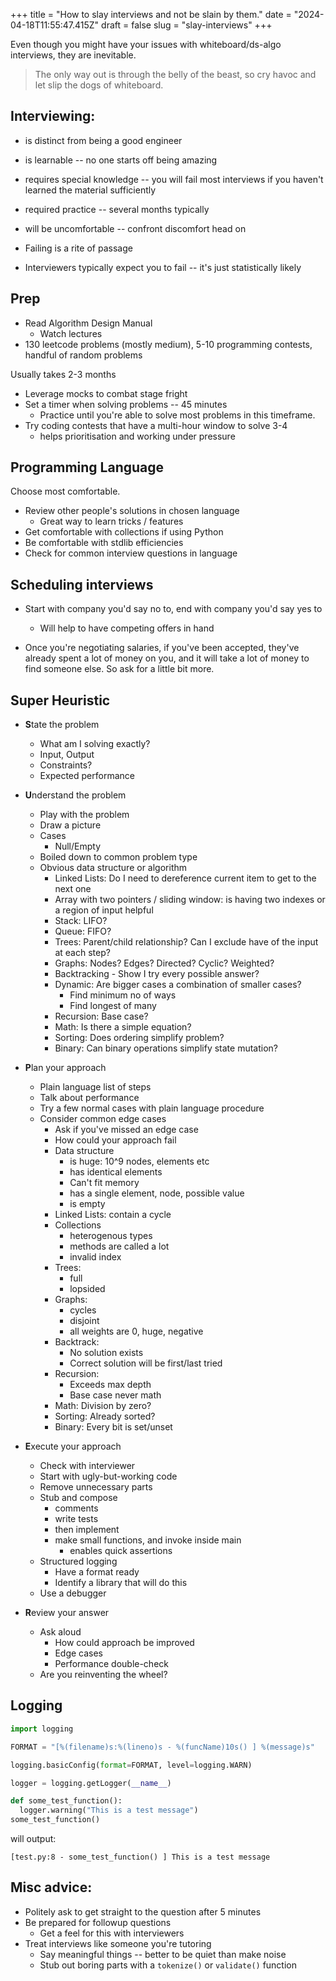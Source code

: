 +++
title = "How to slay interviews and not be slain by them."
date = "2024-04-18T11:55:47.415Z"
draft = false
slug = "slay-interviews"
+++


Even though you might have your issues with whiteboard/ds-algo interviews, they are inevitable.

> The only way out is through the belly of the beast, so cry havoc and let slip the dogs of whiteboard.

## Interviewing:

- is distinct from being a good engineer
- is learnable -- no one starts off being amazing
- requires special knowledge -- you will fail most interviews if you haven't learned the material sufficiently
- required practice -- several months typically
- will be uncomfortable -- confront discomfort head on

- Failing is a rite of passage
- Interviewers typically expect you to fail -- it's just statistically likely

## Prep


- Read Algorithm Design Manual
    - Watch lectures
- 130 leetcode problems (mostly medium), 5-10 programming contests, handful of random problems

Usually takes 2-3 months

- Leverage mocks to combat stage fright
- Set a timer when solving problems -- 45 minutes
    - Practice until you're able to solve most problems in this timeframe.
- Try coding contests that have a multi-hour window to solve 3-4
    - helps prioritisation and working under pressure

## Programming Language

Choose most comfortable.

- Review other people's solutions in chosen language
    - Great way to learn tricks / features
- Get comfortable with collections if using Python
- Be comfortable with stdlib efficiencies
- Check for common interview questions in language

## Scheduling interviews

- Start with company you'd say no to, end with company you'd say yes to
    - Will help to have competing offers in hand

- Once you're negotiating salaries, if you've been accepted, they've already spent a lot of money on you, and it will take a lot of money to find someone else. So ask for a little bit more.

## Super Heuristic

- **S**tate the problem
    - What am I solving exactly?
    - Input, Output
    - Constraints?
    - Expected performance

- **U**nderstand the problem
    - Play with the problem
    - Draw a picture
    - Cases
        - Null/Empty
    - Boiled down to common problem type
    - Obvious data structure or algorithm
        - Linked Lists: Do I need to dereference current item to get to the next one
        - Array with two pointers / sliding window: is having two indexes or a region of input helpful
        - Stack: LIFO?
        - Queue: FIFO?
        - Trees: Parent/child relationship? Can I exclude have of the input at each step?
        - Graphs: Nodes? Edges? Directed? Cyclic? Weighted?
        - Backtracking - Show I try every possible answer?
        - Dynamic: Are bigger cases a combination of smaller cases?
            - Find minimum no of ways
            - Find longest of many
        - Recursion: Base case?
        - Math: Is there a simple equation?
        - Sorting: Does ordering simplify problem?
        - Binary: Can binary operations simplify state mutation?

- **P**lan your approach
    - Plain language list of steps
    - Talk about performance
    - Try a few normal cases with plain language procedure
    - Consider common edge cases
        - Ask if you've missed an edge case
        - How could your approach fail
        - Data structure
            - is huge: 10^9 nodes, elements etc
            - has identical elements
            - Can't fit memory
            - has a single element, node, possible value
            - is empty
        - Linked Lists: contain a cycle
        - Collections
            - heterogenous types
            - methods are called a lot
            - invalid index
        - Trees:
            - full
            - lopsided
        - Graphs:
            - cycles
            - disjoint
            - all weights are 0, huge, negative
        - Backtrack:
            - No solution exists
            - Correct solution will be first/last tried
        - Recursion:
            - Exceeds max depth
            - Base case never math
        - Math: Division by zero?
        - Sorting: Already sorted?
        - Binary: Every bit is set/unset

- **E**xecute your approach
    - Check with interviewer
    - Start with ugly-but-working code
    - Remove unnecessary parts
    - Stub and compose
        - comments
        - write tests
        - then implement
        - make small functions, and invoke inside main
            - enables quick assertions
    - Structured logging
        - Have a format ready
        - Identify a library that will do this
    - Use a debugger

- **R**eview your answer
    - Ask aloud
        - How could approach be improved
        - Edge cases
        - Performance double-check
    - Are you reinventing the wheel?

## Logging

```python
import logging

FORMAT = "[%(filename)s:%(lineno)s - %(funcName)10s() ] %(message)s"

logging.basicConfig(format=FORMAT, level=logging.WARN)

logger = logging.getLogger(__name__)

def some_test_function():
  logger.warning("This is a test message")
some_test_function()
```
will output:

```plaintext
[test.py:8 - some_test_function() ] This is a test message
```

## Misc advice:
- Politely ask to get straight to the question after 5 minutes
- Be prepared for followup questions
	- Get a feel for this with interviewers
- Treat interviews like someone you're tutoring
	- Say meaningful things -- better to be quiet than make noise
	- Stub out boring parts with a `tokenize()` or `validate()` function

